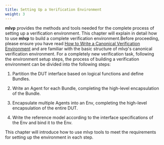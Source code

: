 ```yaml
---
title: Setting Up a Verification Environment
weight: 3
---
```


**mlvp**  provides the methods and tools needed for the complete process of setting up a verification environment. This chapter will explain in detail how to use **mlvp**  to build a complete verification environment.Before proceeding, please ensure you have read [How to Write a Canonical Verification Environment](https://chatgpt.com/docs/mlvp/canonical_env)  and are familiar with the basic structure of mlvp's canonical verification environment.
For a completely new verification task, following the environment setup steps, the process of building a verification environment can be divided into the following steps:

1. Partition the DUT interface based on logical functions and define Bundles.

2. Write an Agent for each Bundle, completing the high-level encapsulation of the Bundle.

3. Encapsulate multiple Agents into an Env, completing the high-level encapsulation of the entire DUT.

4. Write the reference model according to the interface specifications of the Env and bind it to the Env.

This chapter will introduce how to use mlvp tools to meet the requirements for setting up the environment in each step.
